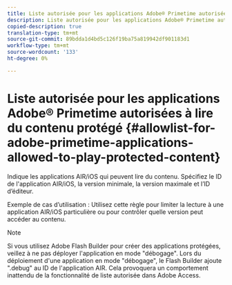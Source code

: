 ```yaml
---
title: Liste autorisée pour les applications Adobe® Primetime autorisées à lire du contenu protégé
description: Liste autorisée pour les applications Adobe® Primetime autorisées à lire du contenu protégé
copied-description: true
translation-type: tm+mt
source-git-commit: 89bdda1d4bd5c126f19ba75a819942df901183d1
workflow-type: tm+mt
source-wordcount: '133'
ht-degree: 0%

---
```



# Liste autorisée pour les applications Adobe® Primetime autorisées à lire du contenu protégé {#allowlist-for-adobe-primetime-applications-allowed-to-play-protected-content}

Indique les applications AIR/iOS qui peuvent lire du contenu. Spécifiez le ID de l&#39;application AIR/iOS, la version minimale, la version maximale et l’ID d’éditeur.

Exemple de cas d’utilisation : Utilisez cette règle pour limiter la lecture à une application AIR/iOS particulière ou pour contrôler quelle version peut accéder au contenu.

>[!NOTE]
>
>Si vous utilisez Adobe Flash Builder pour créer des applications protégées, veillez à ne pas déployer l&#39;application en mode &quot;débogage&quot;. Lors du déploiement d&#39;une application en mode &quot;débogage&quot;, le Flash Builder ajoute &quot;.debug&quot; au ID de l&#39;application AIR. Cela provoquera un comportement inattendu de la fonctionnalité de liste autorisée dans Adobe Access.

